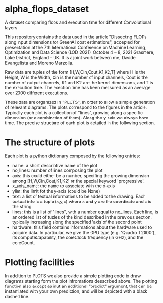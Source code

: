 # alpha_flops_dataset
A dataset comparing flops and execution time for different Convolutional layers

This repository contains the data used in the article "Dissecting FLOPs along input dimensions for GreenAI cost estimations", accepted for presentation at the 7th International Conference on Machine Learning, Optimization and Data Science (LOD 2021), October 4 – 8, 2021 Grasmere, Lake District, England – UK. It is a joint work between me, Davide Evangelista and Moreno Marzolla.

Raw data are tuples of the form [H,W,Cin,Cout,K1,K2,T] where H is the Height, W is the Width, Cin is the number of input channels, Cout is the number of output channels, K1 and K2 are the kernel dimensions, and T is the execution time. The exection time has been measured as an average over 2000 different executions.

These data are organized in "PLOTS", in order to allow a simple generation of relevant diagrams. The plots correspond to the figures in the article.
Typically each plot is a collection of "lines", growing along a specific dimension (or a combination of them). Along the y-axis we always have time.
The precise structure of each plot is detailed in the following section.


# The structure of plots
Each plot is a python dictionary composed by the following entries:

- name: a short descriptive name of the plot
- no_lines: number of lines composing the plot
- axis: this could either be a number, specifing the growing dimension among [H,W,Cin,Cout,K1,K2] or the special keyword 'progressive'.
 - x_axis_name: the name to associate with the x-axis
 - ylim: the limit fot the y-axis (could be None)
 - text: a list of textual informations to be added to the drawing. Each textual info is a tuple (x,y,s) where x and y are the coordinate and s is the string
 - lines: this is a list of "lines", with a number equal to no_lines. Each line, is an ordered list of tuples of the kind described in the previous section, typically increasing along the specified 'axis'of the second point 
 - hardware: this field contains informations about the hardware used to acquire data. In particular, we give the GPU type (e.g. 'Quadro T2000'), its computeCapability, the coreClock frequency (in GHz), and the coreCount.

# Plotting facilities
In addition to PLOTS we also provide a simple plotting code to draw diagrams starting form the plot infromations desscribed above. The plotting function also accept as
inut an additional "predict" argument, that can be instantiated with your own prediction, and will be depicted with a black dashed line.

